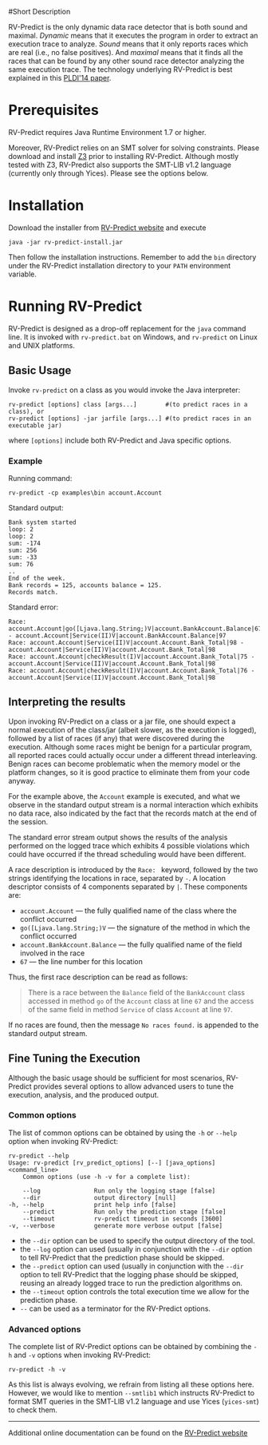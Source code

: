 #Short Description

RV-Predict is the only dynamic data race detector that is both sound and 
maximal. 
*Dynamic* means that it executes the program in order to extract an execution 
trace to analyze. *Sound* means that it only reports races which are real (i.e., 
no false positives). And *maximal* means that it finds all the races that can be 
found by any other sound race detector analyzing the same execution trace. The 
technology underlying RV-Predict is best explained in this
[PLDI'14 paper](http://dx.doi.org/10.1145/2594291.2594315). 

# Prerequisites

RV-Predict requires Java Runtime Environment 1.7 or higher. 

Moreover, RV-Predict relies on an SMT solver for solving constraints.  Please
download and install [Z3](http://z3.codeplex.com) prior to installing
RV-Predict.  Although mostly tested with Z3, RV-Predict also supports
the SMT-LIB v1.2 language (currently only through Yices).  Please see
the options below.

# Installation

Download the installer from
[RV-Predict website](http://runtimeverification.com/predict/rv-predict-install.jar)
and execute 

    java -jar rv-predict-install.jar 
Then follow the installation instructions.  Remember to add the `bin` directory 
under the RV-Predict installation directory to your `PATH` environment variable.

# Running RV-Predict

RV-Predict is designed as a drop-off replacement for the `java` command
line.  It is invoked with `rv-predict.bat` on Windows, and `rv-predict`
on Linux and UNIX platforms.

## Basic Usage

Invoke `rv-predict` on a class as you would invoke the Java interpreter:

    rv-predict [options] class [args...]        #(to predict races in a class), or
    rv-predict [options] -jar jarfile [args...] #(to predict races in an executable jar)
where `[options]` include both RV-Predict and Java specific options.

### Example

Running command:

    rv-predict -cp examples\bin account.Account
Standard output:

    Bank system started
    loop: 2
    loop: 2
    sum: -174
    sum: 256
    sum: -33
    sum: 76
    ..
    End of the week.
    Bank records = 125, accounts balance = 125.
    Records match.

Standard error:

    Race: account.Account|go([Ljava.lang.String;)V|account.BankAccount.Balance|67 - account.Account|Service(II)V|account.BankAccount.Balance|97
    Race: account.Account|Service(II)V|account.Account.Bank_Total|98 - account.Account|Service(II)V|account.Account.Bank_Total|98
    Race: account.Account|checkResult(I)V|account.Account.Bank_Total|75 - account.Account|Service(II)V|account.Account.Bank_Total|98
    Race: account.Account|checkResult(I)V|account.Account.Bank_Total|76 - account.Account|Service(II)V|account.Account.Bank_Total|98

## Interpreting the results

Upon invoking RV-Predict on a class or a jar file, one should expect a normal
execution of the class/jar (albeit slower, as the execution is logged),
followed by a list of races (if any) that were discovered during the execution.
Although some races might be benign for a particular program, all reported
races could actually occur under a different thread interleaving.  Benign
races can become problematic when the memory model or the platform changes,
so it is good practice to eliminate them from your code anyway.

For the example above, the `Account` example is executed, and what we observe 
in the standard output stream is a normal interaction which exhibits no 
data race, also indicated by the fact that the records match at the end of 
the session.

The standard error stream output shows the results of the analysis performed 
on the logged trace which exhibits 4 possible violations which could have 
occurred if the thread scheduling would have been different.

A race description is introduced by the `Race: ` keyword, followed by the 
two strings identifying the locations in race, separated by ` - `. 
A location descriptor consists of 4 components separated by `|`.
These components are:

- `account.Account` — the fully qualified name of the class where the
conflict occurred
- `go([Ljava.lang.String;)V` — the signature of the method in which the 
conflict occurred 
- `account.BankAccount.Balance` — the fully qualified name of the field 
involved in the race
- `67` — the line number for this location

Thus, the first race description can be read as follows:
> There is a race between the `Balance` field of the `BankAccount`
> class accessed in method `go` of the `Account` class at line `67` 
> and the access of the same field in method `Service` of class 
> `Account` at line `97`.

If no races are found, then the message `No races found.` is appended to the
standard output stream.

## Fine Tuning the Execution

Although the basic usage should be sufficient for most scenarios, 
RV-Predict provides several options to allow advanced users to tune 
the execution, analysis, and the produced output.

### Common options

The list of common options can be obtained by using the `-h` or `--help` 
option when invoking RV-Predict:
 		
    rv-predict --help
    Usage: rv-predict [rv_predict_options] [--] [java_options] <command_line>
        Common options (use -h -v for a complete list):

        --log               Run only the logging stage [false]
        --dir               output directory [null]
    -h, --help              print help info [false]
        --predict           Run only the prediction stage [false]
        --timeout           rv-predict timeout in seconds [3600]
    -v, --verbose           generate more verbose output [false]


- the `--dir` option can be used to specify the output directory of the tool.
- the `--log` option can used (usually in conjunction with the `--dir` option 
to tell RV-Predict that the prediction phase should be skipped.
- the `--predict` option can used (usually in conjunction with the `--dir` 
option to tell RV-Predict that the logging phase should be skipped, reusing an 
already logged trace to run the prediction algorithms on.
- the `--timeout` option controls the total execution time we allow for the 
prediction phase.
- `--` can be used as a terminator for the RV-Predict options.

### Advanced options

The complete list of RV-Predict options can be obtained by
combining the `-h` and `-v` options when invoking RV-Predict:

    rv-predict -h -v

As this list is always evolving, we refrain from listing all these 
options here.  However, we would like to mention `--smtlib1` which instructs
RV-Predict to format SMT queries in the SMT-LIB v1.2 language and use Yices 
(`yices-smt`) to check them.

----------
Additional online documentation can be found on the 
[RV-Predict website](http://runtimeverification.com/predict)
